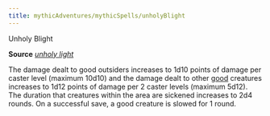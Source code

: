 ```yaml
---
title: mythicAdventures/mythicSpells/unholyBlight
---
```

Unholy Blight

**Source** [_unholy light_](spells/unholyBlight.md#_unholy-blight)

The damage dealt to good outsiders increases to 1d10 points of damage per caster level (maximum 10d10) and the damage dealt to other [good](monsters/creatureTypes.md#_good-subtype) creatures increases to 1d12 points of damage per 2 caster levels (maximum 5d12). The duration that creatures within the area are sickened increases to 2d4 rounds. On a successful save, a good creature is slowed for 1 round.

